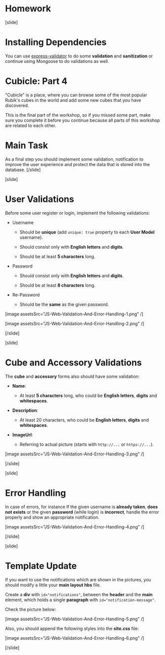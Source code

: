 # Homework

[slide]

# Installing Dependencies

You can use [express\-validator](https://www.npmjs.com/package/express-validator) to do some **validation** and **sanitization** or continue using Mongoose to do validations as well.

# Cubicle: Part 4

"Cubicle" is a place, where you can browse some of the most popular Rubik's cubes in the world and add some new cubes that you have discovered.

This is the final part of the workshop, so if you missed some part, make sure you complete it before you continue because all parts of this workshop are related to each other.

# Main Task

As a final step you should implement some validation, notification to improve the user experience and protect the data that is stored into the database.
[/slide]

[slide]
# User Validations

Before some user register or login, implement the following validations:

-  Username

   -  Should be **unique** \(add `unique: true` property to each **User Model** username\).

   -  Should consist only with **English letters** and **digits**.

   -  Should be at least **5 characters** long.

-  Password

   -  Should consist only with **English letters** and **digits**.

   -  Should be at least **8 characters** long.

-  Re\-Password

   -  Should be the **same** as the given password.

[image assetsSrc="JS-Web-Validation-And-Error-Handling-1.png" /]

[image assetsSrc="JS-Web-Validation-And-Error-Handling-2.png" /]

[/slide]

[slide]

# Cube and Accessory Validations

The **cube** and **accessory** forms also should have some validation:

-  **Name**:

   -  At least **5 characters** long, who could be **English letters**, **digits** and **whitespaces**.

-  **Description**:

   -  At least 20 characters, who could be **English letters**, **digits** and **whitespaces**.

-  **ImageUrl**:

   -  Referring to actual picture \(starts with `http://...` or `https://...`\).

[image assetsSrc="JS-Web-Validation-And-Error-Handling-3.png" /]

[/slide]

[slide]

# Error Handling

In case of errors, for instance If the given username is **already taken**, **does not exists** or the given **password** (while login) is **incorrect**, handle the error properly and show an appropriate notification.

[image assetsSrc="JS-Web-Validation-And-Error-Handling-4.png" /]

[/slide]

[slide]

# Template Update

If you want to use the notifications which are shown in the pictures, you should modify a little your **main layout hbs** file.

Create a **div** with `id="notifications"`, between the **header** and the **main** element, which holds a single **paragraph** with `id="notification-message"`.

Check the picture below:

[image assetsSrc="JS-Web-Validation-And-Error-Handling-5.png" /]

Also, you should append the following styles into the **site.css** file:

[image assetsSrc="JS-Web-Validation-And-Error-Handling-6.png" /]

[/slide]
